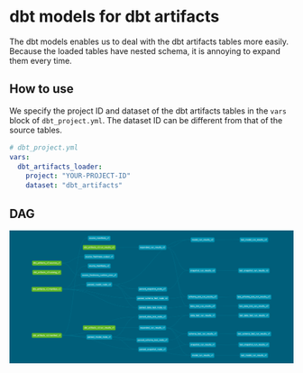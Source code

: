 # dbt models for dbt artifacts
The dbt models enables us to deal with the dbt artifacts tables more easily.
Because the loaded tables have nested schema, it is annoying to expand them every time.

## How to use
We specify the project ID and dataset of the dbt artifacts tables in the `vars` block of `dbt_project.yml`.
The dataset ID can be different from that of the source tables.

```yaml
# dbt_project.yml
vars:
  dbt_artifacts_loader:
    project: "YOUR-PROJECT-ID"
    dataset: "dbt_artifacts"
```

## DAG
![dbt-artifacts-loader-dag](./docs/images/dbt-artifacts-loader-dag.png)
